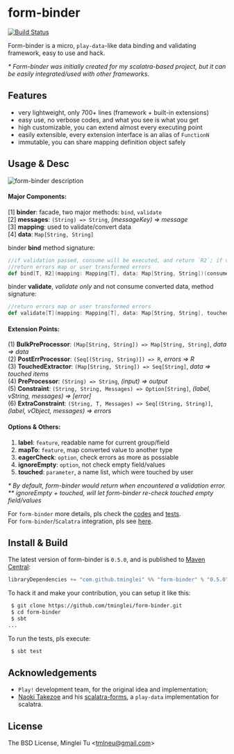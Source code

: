 form-binder
===========
[![Build Status](https://travis-ci.org/tminglei/form-binder.svg?branch=master)](https://travis-ci.org/tminglei/form-binder)


Form-binder is a micro, `play-data`-like data binding and validating framework, easy to use and hack.

_* Form-binder was initially created for my scalatra-based project, but it can be easily integrated/used with other frameworks._


Features
-------------
- very lightweight, only 700+ lines (framework + built-in extensions)
- easy use, no verbose codes, and what you see is what you get
- high customizable, you can extend almost every executing point
- easily extensible, every extension interface is an alias of `FunctionN`
- immutable, you can share mapping definition object safely


Usage & Desc
-------------
![form-binder description](https://github.com/tminglei/form-binder/raw/master/form-binder-desc.png)

#### Major Components:  
[1] **binder**: facade, two major methods: `bind`, `validate`  
[2] **messages**: `(String) => String`, *(messageKey) => message*  
[3] **mapping**: used to validate/convert data  
[4] **data**: `Map[String, String]`  

binder **bind** method signature:
```scala
//if validation passed, consume will be executed, and return `R2`; if validation failed, 
//return errors map or user transformed errors
def bind[T, R2](mapping: Mapping[T], data: Map[String, String])(consume: T => R2)
```

binder **validate**, _validate only_ and not consume converted data, method signature:
```scala
//return errors map or user transformed errors
def validate[T](mapping: Mapping[T], data: Map[String, String], touched: Option[Seq[String]] = None)
```

#### Extension Points:  
(1) **BulkPreProcessor**: `(Map[String, String]) => Map[String, String]`, *data => data*  
(2) **PostErrProcessor**: `(Seq[(String, String)]) => R`, *errors => R*  
(3) **TouchedExtractor**: `(Map[String, String]) => Seq[String]`, *data => touched items*  
(4) **PreProcessor**: `(String) => String`, *(input) => output*  
(5) **Constraint**: `(String, String, Messages) => Option[String]`, *(label, vString, messages) => [error]*  
(6) **ExtraConstraint**: `(String, T, Messages) => Seq[(String, String)]`, *(label, vObject, messages) => errors*  

#### Options & Others:  
1) **label**: `feature`, readable name for current group/field  
2) **mapTo**: `feature`, map converted value to another type  
3) **eagerCheck**: `option`, check errors as more as possiable  
4) **ignoreEmpty**: `option`, not check empty field/values  
5) **touched**: `parameter`, a name list, which were touched by user  

_* By default, form-binder would return when encountered a validation error._  
_** ignoreEmpty + touched, will let form-binder re-check touched empty field/values_

For `form-binder` more details, pls check the [codes](https://github.com/tminglei/form-binder/tree/master/src/main/scala/com/github/tminglei/bind) and [tests](https://github.com/tminglei/form-binder/tree/master/src/test/scala/com/github/tminglei/bind).  
For `form-binder`/`Scalatra` integration, pls see [here](https://github.com/tminglei/form-binder/tree/master/integrations/scalatra).  


Install & Build
-------------------
The latest version of form-binder is `0.5.0`, and is published to [Maven Central](http://search.maven.org/):
```scala
libraryDependencies += "com.github.tminglei" %% "form-binder" % "0.5.0"
```

To hack it and make your contribution, you can setup it like this:
```bash
 $ git clone https://github.com/tminglei/form-binder.git
 $ cd form-binder
 $ sbt
...
```
To run the tests, pls execute:
```bash
 $ sbt test
```


Acknowledgements
-----------------
- `Play!` development team, for the original idea and implementation;
- [Naoki Takezoe](https://github.com/takezoe) and his [scalatra-forms](https://github.com/takezoe/scalatra-forms), a `play-data` implementation for scalatra.


License
---------
The BSD License, Minglei Tu &lt;tmlneu@gmail.com&gt;
